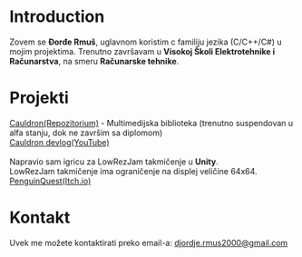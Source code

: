 # Introduction<br/>
Zovem se **Đorđe Rmuš**, uglavnom koristim c familiju jezika (C/C++/C#) u mojim projektima. Trenutno završavam u **Visokoj Školi Elektrotehnike i Računarstva**, na smeru **Računarske tehnike**.
# Projekti<br/>
[Cauldron(Repozitorium)](https://github.com/djordjermus/Cauldron) - Multimedijska biblioteka (trenutno suspendovan u alfa stanju, dok ne završim sa diplomom)<br/>
[Cauldron devlog(YouTube)](https://www.youtube.com/playlist?list=PLVgq-T35xBASb_XwtzSRuessCG5BU2ZE2)<br/><br/>
Napravio sam igricu za LowRezJam takmičenje u **Unity**.<br/>
LowRezJam takmičenje ima ograničenje na displej veličine 64x64.<br/>
[PenguinQuest(Itch.io)](https://djordjermus.itch.io/penguin-quest)<br/>
# Kontakt<br/>
Uvek me možete kontaktirati preko email-a: djordje.rmus2000@gmail.com
